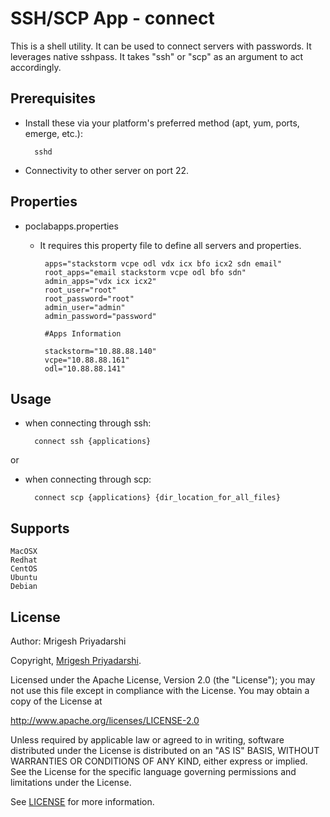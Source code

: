 SSH/SCP App - connect
===========

This is a shell utility. It can be used to connect servers with passwords. It leverages native sshpass. It takes "ssh" or "scp" as an argument to act accordingly.


Prerequisites
------------------
- Install these via your platform's preferred method (apt, yum, ports, emerge, etc.):

		sshd

- Connectivity to other server on port 22.

Properties
-----------
- poclabapps.properties

	-  It requires this property file to define all servers and properties.

			apps="stackstorm vcpe odl vdx icx bfo icx2 sdn email"
			root_apps="email stackstorm vcpe odl bfo sdn"
			admin_apps="vdx icx icx2"
			root_user="root"
			root_password="root"
			admin_user="admin"
			admin_password="password"

			#Apps Information

			stackstorm="10.88.88.140"
			vcpe="10.88.88.161"
			odl="10.88.88.141"

Usage
---------

- when connecting through ssh:
	
		connect ssh {applications}
or

- when connecting through scp:
	
		connect scp {applications} {dir_location_for_all_files}

Supports
------------

	MacOSX
	Redhat
	CentOS
	Ubuntu
	Debian

License
-----------
Author: Mrigesh Priyadarshi

Copyright, [Mrigesh Priyadarshi](mailto:mrigeshpriyadarshi@gmail.com).

Licensed under the Apache License, Version 2.0 (the "License"); you may not use this file except in compliance with the License. You may obtain a copy of the License at

http://www.apache.org/licenses/LICENSE-2.0

Unless required by applicable law or agreed to in writing, software distributed under the License is distributed on an "AS IS" BASIS, WITHOUT WARRANTIES OR CONDITIONS OF ANY KIND, either express or implied. See the License for the specific language governing permissions and limitations under the License.

See [LICENSE](license) for more information.